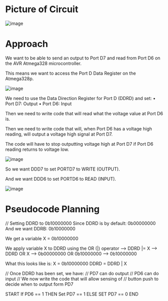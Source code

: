 # Picture of Circuit
![image](https://github.com/elenajusto/LED-Button-Toggle/assets/56148816/841eff54-05fd-4693-842b-abe622f574d4)

# Approach
We want to be able to send an output to Port D7 and read from Port D6 on the AVR Atmega328 microcontroller.

This means we want to access the Port D Data Register on the Atmega328p.

![image](https://github.com/elenajusto/LED-Button-Toggle/assets/56148816/46f4e60d-16a2-499e-bc7f-3857f5d6c4a5)

We need to use the Data Direction Register for Port D (DDRD) and set:
	• Port D7: Output
	• Port D6: Input

Then we need to write code that will read what the voltage value at Port D6 is.

Then we need to write code that will, when Port D6 has a voltage high reading, will output a voltage high signal at Port D7.

The code will have to stop outputting voltage high at Port D7 if Port D6 reading returns to voltage low.

![image](https://github.com/elenajusto/LED-Button-Toggle/assets/56148816/2daf39d4-420b-4550-9dab-2b6036e20015)

So we want DDD7 to set PORTD7 to WRITE (OUTPUT).

And we want DDD6 to set PORTD6 to READ (INPUT).

![image](https://github.com/elenajusto/LED-Button-Toggle/assets/56148816/1d78c3d3-ef6c-4d02-811e-8decfebcbb61)

# Pseudocode Planning

// Setting DDRD to 0b10000000
Since DDRD is by default:  0b00000000
And we want DDRB:           0b10000000

We get a variable X = 0b10000000

We apply variable X to DDRD using the OR (|) operator
--> DDRD              |=    X
--> DDRD              OR   X
--> 0b00000000  OR   0b10000000
--> 0b10000000

What this looks like is:
X = 0b10000000
DDRD = DDRD | X

// Once DDRD has been set, we have:
// PD7 can do output
// PD6 can do input
// We now write the code that will allow sensing of 
// button push to decide when to output form PD7

START
If PD6 == 1 THEN
	Set PD7 == 1
ELSE
	SET PD7 == 0
END
